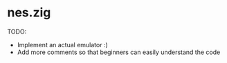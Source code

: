 # nes.zig

TODO:

* Implement an actual emulator :)
* Add more comments so that beginners can easily understand the code
